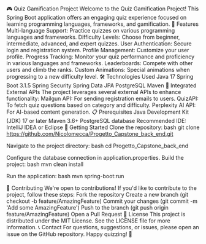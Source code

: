 🎮 Quiz Gamification Project
Welcome to the Quiz Gamification Project! This Spring Boot application offers an engaging quiz experience focused on learning programming languages, frameworks, and gamification.
🚀 Features
Multi-language Support: Practice quizzes on various programming languages and frameworks.
Difficulty Levels: Choose from beginner, intermediate, advanced, and expert quizzes.
User Authentication: Secure login and registration system.
Profile Management: Customize your user profile.
Progress Tracking: Monitor your quiz performance and proficiency in various languages and frameworks.
Leaderboards: Compete with other users and climb the ranks.
Custom Animations: Special animations when progressing to a new difficulty level.
🛠️ Technologies Used
Java 17
Spring Boot 3.1.5
Spring Security
Spring Data JPA
PostgreSQL
Maven
📡 Integrated External APIs
The project leverages several external APIs to enhance functionality:
Mailgun API: For sending registration emails to users.
QuizAPI: To fetch quiz questions based on category and difficulty.
Perplexity AI API: For AI-based content generation.
📋 Prerequisites
Java Development Kit (JDK) 17 or later
Maven 3.6+
PostgreSQL database
Recommended IDE: IntelliJ IDEA or Eclipse
🚀 Getting Started
Clone the repository:
bash
git clone https://github.com/Nicolomecca/Progetto_Capstone_back_end.git

Navigate to the project directory:
bash
cd Progetto_Capstone_back_end

Configure the database connection in application.properties.
Build the project:
bash
mvn clean install

Run the application:
bash
mvn spring-boot:run

🤝 Contributing
We're open to contributions! If you'd like to contribute to the project, follow these steps:
Fork the repository
Create a new branch (git checkout -b feature/AmazingFeature)
Commit your changes (git commit -m 'Add some AmazingFeature')
Push to the branch (git push origin feature/AmazingFeature)
Open a Pull Request
📄 License
This project is distributed under the MIT License. See the LICENSE file for more information.
📞 Contact
For questions, suggestions, or issues, please open an issue on the GitHub repository.
Happy quizzing! 🎉
